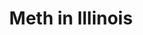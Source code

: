 ---
title: Meth in Illinois
string_date: "Oct. 22, 2013"
clip_url: //cu-citizenaccess.org/2013/10/22/meth-use-on-the-rise-again-in-illinois/
image_url: /images/thumbnails/2013-10-22-meth.png
image_alt: Meth use on rise in Illinois
deferred_image: true
description: For my master's degree, I investigated the ebb and flow of methamphetamine production in Illinois. I wrote the stories, produced the data visualizations and worked with the local NPR and PBS affiliates as they produced follow-up radio and TV pieces. The radio story went on to win the Edward R. Murrow Award for best investigative reporting in a small market (2014).
tools: Google Maps API, JavaScript
---